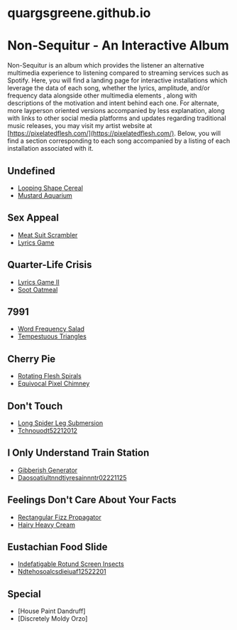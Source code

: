 # quargsgreene.github.io

Non-Sequitur - An Interactive Album
===================================

Non-Sequitur is an album which provides the listener an alternative multimedia experience to listening compared to streaming services such as Spotify. 
Here, you will find a landing page for interactive installations which leverage the data of each song, whether the lyrics, amplitude, and/or 
frequency data alongside other multimedia elements , along with descriptions of the motivation and intent behind each one. For alternate, more layperson oriented versions accompanied by less explanation, along with links to other social media platforms and updates regarding traditional music releases, 
you may visit my artist website at [https://pixelatedflesh.com/](https://pixelatedflesh.com/). Below, you will find a section corresponding to each song accompanied by a listing of each installation associated with it.

Undefined
---------
* [Looping Shape Cereal](https://quargsgreene.github.io/Looping-Shape-Cereal/)
* [Mustard Aquarium](https://quargsgreene.github.io/Mustard-Aquarium/)

Sex Appeal
----------
* [Meat Suit Scrambler](https://quargsgreene.github.io/meat-suit-scrambler/dist/index.html)
* [Lyrics Game](https://quargsgreene.github.io/Lyrics-Game/)

Quarter-Life Crisis
-------------------

* [Lyrics Game II](https://quargsgreene.github.io/Lyrics-Game-II/)
* [Soot Oatmeal](https://quargsgreene.github.io/Soot-Oatmeal/)

7991
----
* [Word Frequency Salad](https://quargsgreene.github.io/word-frequency-salad/)
* [Tempestuous Triangles](https://quargsgreene.github.io/tempestuous-triangles/)

Cherry Pie
----------
* [Rotating Flesh Spirals](https://quargsgreene.github.io/rotating-flesh-spirals/)
* [Equivocal Pixel Chimney](https://quargsgreene.github.io/equivocal-pixel-chimney/dist/index.html)

Don't Touch
-----------
* [Long Spider Leg Submersion](https://quargsgreene.github.io/long-spider-leg-submersion/)
* [Tchnouodt52212012](https://quargsgreene.github.io/tchnouodt52212012/)

I Only Understand Train Station
-------------------------------
* [Gibberish Generator](https://quargsgreene.github.io/gibberish-generator/)
* [Daosoatiultnndtiyresainnntr02221125](https://quargsgreene.github.io/daosoatiultnndtiyresainnntr02221125/)

Feelings Don't Care About Your Facts
------------------------------------

* [Rectangular Fizz Propagator](https://quargsgreene.github.io/rectangular-fizz-propagator/)
* [Hairy Heavy Cream](https://quargsgreene.github.io/hairy-heavy-cream/)

Eustachian Food Slide
---------------------
* [Indefatigable Rotund Screen Insects](https://quargsgreene.github.io/indefatigable-rotund-screen-insects/)
* [Ndtehosoalcsdieiuaf12522201](https://quargsgreene.github.io/ndtehosoalcsdieiuaf12522201/)

Special
-------
* [House Paint Dandruff]
* [Discretely Moldy Orzo]



